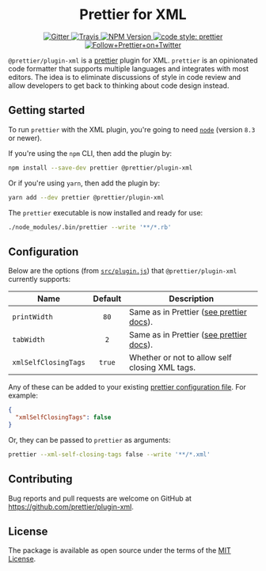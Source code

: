 <h1 align="center">Prettier for XML</h1>

<p align="center">
  <a href="https://gitter.im/jlongster/prettier">
    <img alt="Gitter" src="https://img.shields.io/gitter/room/jlongster/prettier.svg?style=flat-square">
  </a>
  <a href="https://travis-ci.org/prettier/plugin-xml">
    <img alt="Travis" src="https://img.shields.io/travis/prettier/plugin-xml/master.svg?style=flat-square">
  </a>
  <a href="https://www.npmjs.com/package/@prettier/plugin-xml">
    <img alt="NPM Version" src="https://img.shields.io/npm/v/@prettier/plugin-xml.svg?style=flat-square">
  </a>
  <a href="#badge">
    <img alt="code style: prettier" src="https://img.shields.io/badge/code_style-prettier-ff69b4.svg?style=flat-square">
  </a>
  <a href="https://twitter.com/PrettierCode">
    <img alt="Follow+Prettier+on+Twitter" src="https://img.shields.io/twitter/follow/prettiercode.svg?label=follow+prettier&style=flat-square">
  </a>
</p>

`@prettier/plugin-xml` is a [prettier](https://prettier.io/) plugin for XML. `prettier` is an opinionated code formatter that supports multiple languages and integrates with most editors. The idea is to eliminate discussions of style in code review and allow developers to get back to thinking about code design instead.

## Getting started

To run `prettier` with the XML plugin, you're going to need [`node`](https://nodejs.org/en/download/) (version `8.3` or newer).

If you're using the `npm` CLI, then add the plugin by:

```bash
npm install --save-dev prettier @prettier/plugin-xml
```

Or if you're using `yarn`, then add the plugin by:

```bash
yarn add --dev prettier @prettier/plugin-xml
```

The `prettier` executable is now installed and ready for use:

```bash
./node_modules/.bin/prettier --write '**/*.rb'
```

## Configuration

Below are the options (from [`src/plugin.js`](src/plugin.js)) that `@prettier/plugin-xml` currently supports:

| Name                 | Default | Description                                                                                      |
| -------------------- | :-----: | ------------------------------------------------------------------------------------------------ |
| `printWidth`         |  `80`   | Same as in Prettier ([see prettier docs](https://prettier.io/docs/en/options.html#print-width)). |
| `tabWidth`           |   `2`   | Same as in Prettier ([see prettier docs](https://prettier.io/docs/en/options.html#tab-width)).   |
| `xmlSelfClosingTags` | `true`  | Whether or not to allow self closing XML tags.                                                   |

Any of these can be added to your existing [prettier configuration
file](https://prettier.io/docs/en/configuration.html). For example:

```json
{
  "xmlSelfClosingTags": false
}
```

Or, they can be passed to `prettier` as arguments:

```bash
prettier --xml-self-closing-tags false --write '**/*.xml'
```

## Contributing

Bug reports and pull requests are welcome on GitHub at https://github.com/prettier/plugin-xml.

## License

The package is available as open source under the terms of the [MIT License](https://opensource.org/licenses/MIT).
